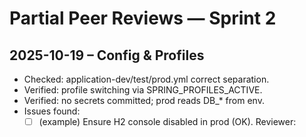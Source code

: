 # Partial Peer Reviews — Sprint 2

## 2025-10-19 – Config & Profiles
- Checked: application-dev/test/prod.yml correct separation.
- Verified: profile switching via SPRING_PROFILES_ACTIVE.
- Verified: no secrets committed; prod reads DB_* from env.
- Issues found:
    - [ ] (example) Ensure H2 console disabled in prod (OK).
      Reviewer: <name>
